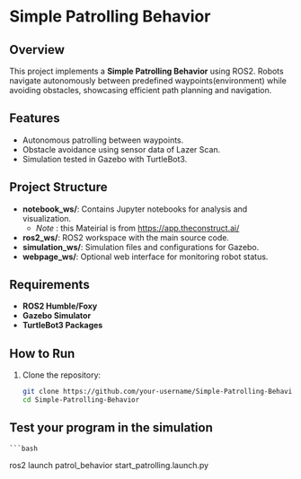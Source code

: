 # Simple Patrolling Behavior

## Overview
This project implements a **Simple Patrolling Behavior** using ROS2. Robots navigate autonomously between predefined waypoints(environment) while avoiding obstacles, showcasing efficient path planning and navigation.

## Features
- Autonomous patrolling between waypoints.
- Obstacle avoidance using sensor data of Lazer Scan.
- Simulation tested in Gazebo with TurtleBot3.

## Project Structure
- **notebook_ws/**: Contains Jupyter notebooks for analysis and visualization.
    -   *Note* : this Mateirial is from https://app.theconstruct.ai/
- **ros2_ws/**: ROS2 workspace with the main source code.
- **simulation_ws/**: Simulation files and configurations for Gazebo.
- **webpage_ws/**: Optional web interface for monitoring robot status.

## Requirements
- **ROS2 Humble/Foxy**
- **Gazebo Simulator**
- **TurtleBot3 Packages**

## How to Run
1. Clone the repository:
   ```bash
   git clone https://github.com/your-username/Simple-Patrolling-Behavior.git
   cd Simple-Patrolling-Behavior

## Test your program in the simulation
    ```bash
   ros2 launch patrol_behavior start_patrolling.launch.py
